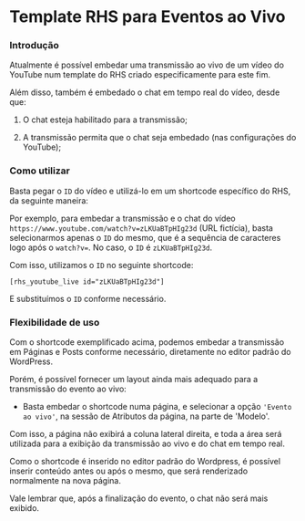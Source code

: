 # Template RHS para Eventos ao Vivo 

### Introdução

Atualmente é possível embedar uma transmissão ao vivo de um vídeo do YouTube num template
do RHS criado especificamente para este fim.
 
Além disso, também é embedado o chat em tempo real do vídeo, desde que:

1) O chat esteja habilitado para a transmissão;

2) A transmissão permita que o chat seja embedado (nas configurações do YouTube);

### Como utilizar

Basta pegar o `ID` do vídeo e utilizá-lo em um shortcode específico do RHS, da seguinte maneira:

Por exemplo, para embedar a transmissão e o chat do vídeo `https://www.youtube.com/watch?v=zLKUaBTpHIg23d` (URL fictícia), basta
selecionarmos apenas o `ID` do mesmo, que é a sequência de caracteres logo após o `watch?v=`.
No caso, o `ID` é `zLKUaBTpHIg23d`.

Com isso, utilizamos o `ID` no seguinte shortcode:

`[rhs_youtube_live id="zLKUaBTpHIg23d"]`

E substituímos o `ID` conforme necessário.

### Flexibilidade de uso

Com o shortcode exemplificado acima, podemos embedar a transmissão em Páginas e Posts conforme necessário, 
diretamente no editor padrão do WordPress.

Porém, é possível fornecer um layout ainda mais adequado para a transmissão do evento ao vivo:

* Basta embedar o shortcode numa página, e selecionar a opção `'Evento ao vivo'`, na sessão de Atributos
da página, na parte de 'Modelo'.

Com isso, a página não exibirá a coluna lateral direita, e toda a área será utilizada para a exibição da transmissão ao vivo e do chat em tempo real.

Como o shortcode é inserido no editor padrão do Wordpress, é possível inserir conteúdo antes ou após o mesmo,
que será renderizado normalmente na nova página.

Vale lembrar que, após a finalização do evento, o chat não será mais exibido.